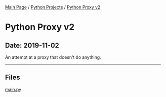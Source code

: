 [Main Page](/) / [Python Projects](/python) / [Python Proxy v2](/python/2019-11-02_Python_Proxy)

# Python Proxy v2

## Date: 2019-11-02

An attempt at a proxy that doesn't do anything.

-----

## Files

[main.py](main.py)